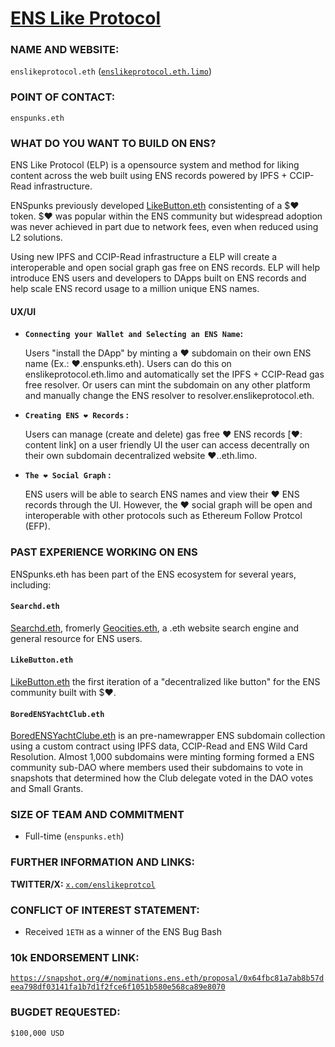 # [ENS Like Protocol](https://enslikeprotocol.eth.limo)

### NAME AND WEBSITE:

`enslikeprotocol.eth` ([`enslikeprotocol.eth.limo`](https://enslikeprotocol.eth.limo))

### POINT OF CONTACT:

`enspunks.eth` 

### WHAT DO YOU WANT TO BUILD ON ENS?

ENS Like Protocol (ELP) is a opensource system and method for liking content across the web built using ENS records powered by IPFS + CCIP-Read infrastructure.

ENSpunks previously developed [LikeButton.eth](https://LikeButton.eth.limo) consistenting of a $❤️ token. $❤️ was popular within the ENS community but widespread adoption was never achieved in part due to network fees, even when reduced using L2 solutions. 

Using new IPFS and CCIP-Read infrastructure a ELP will create a interoperable and open social graph gas free on ENS records.  ELP will help introduce ENS users and developers to DApps built on ENS records and help scale ENS record usage to a million unique ENS names.

#### UX/UI 

- **`Connecting your Wallet and Selecting an ENS Name`:** 
   
   Users "install the DApp" by minting a ❤️ subdomain on their own ENS name (Ex.: ❤️.enspunks.eth).  Users can do this on enslikeprotocol.eth.limo and automatically set the IPFS + CCIP-Read gas free resolver.  Or users can mint the subdomain on any other platform and manually change the ENS resolver to resolver.enslikeprotocol.eth.  

- **`Creating ENS ❤️ Records` :**  

   Users can manage (create and delete) gas free ❤️ ENS records [❤️: content link]  on a user friendly UI the user can access decentrally on their own subdomain decentralized website ❤️.<user>.eth.limo.  

- **`The ❤️ Social Graph` :**

  ENS users will be able to search ENS names and view their ❤️ ENS records through the UI. However, the ❤️  social graph will be open and interoperable with other protocols such as Ethereum Follow Protcol (EFP).  

### PAST EXPERIENCE WORKING ON ENS
ENSpunks.eth has been part of the ENS ecosystem for several years, including:

#### `Searchd.eth`
[Searchd.eth](https://searchd.eth.limo), fromerly [Geocities.eth](https://geocities.eth.limo), a .eth website search engine and general resource for ENS users.

#### `LikeButton.eth`
[LikeButton.eth](https://likebutton.eth.limo)  the first iteration of a "decentralized like button" for the ENS community built with $❤️.

#### `BoredENSYachtClub.eth`
[BoredENSYachtClube.eth](https://BoredENSYachtClube.eth.limo) is an pre-namewrapper ENS subdomain collection using a custom contract using IPFS data, CCIP-Read and ENS Wild Card Resolution.  Almost 1,000 subdomains were minting forming formed a ENS community sub-DAO where members used their subdomains to vote in snapshots that determined how the Club delegate voted in the DAO votes and Small Grants. 

### SIZE OF TEAM AND COMMITMENT
- Full-time (`enspunks.eth`)


### FURTHER INFORMATION AND LINKS:

**TWITTER/X:** [`x.com/enslikeprotcol`](https://x.com/enslikeprotocol)

### CONFLICT OF INTEREST STATEMENT:
- Received `1ETH` as a winner of the ENS Bug Bash
  
### 10k ENDORSEMENT LINK:
[`https://snapshot.org/#/nominations.ens.eth/proposal/0x64fbc81a7ab8b57deea798df03141fa1b7d1f2fce6f1051b580e568ca89e8070`](https://snapshot.org/#/nominations.ens.eth/proposal/0x64fbc81a7ab8b57deea798df03141fa1b7d1f2fce6f1051b580e568ca89e8070)

### BUGDET REQUESTED:
`$100,000 USD`

